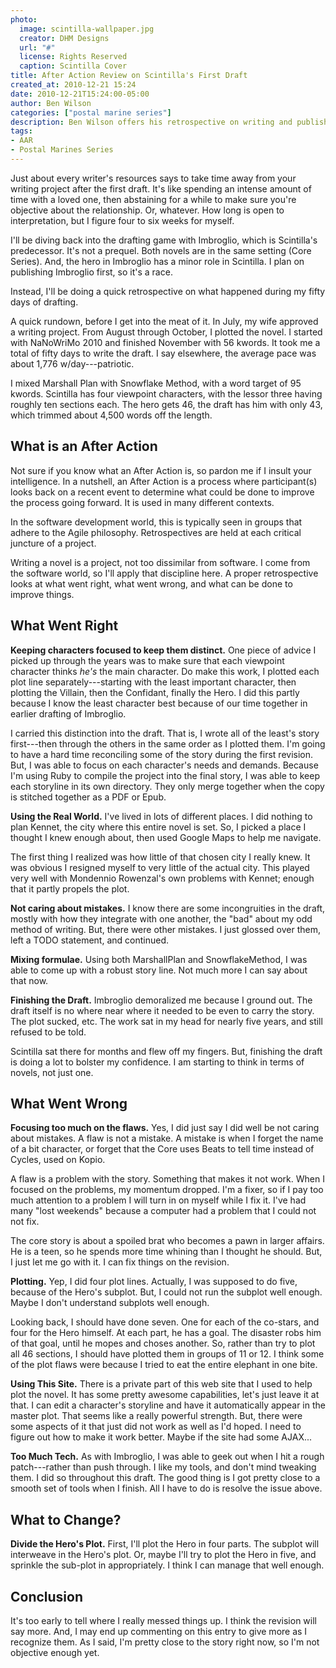 ```yaml
---
photo:
  image: scintilla-wallpaper.jpg
  creator: DHM Designs
  url: "#"
  license: Rights Reserved
  caption: Scintilla Cover
title: After Action Review on Scintilla's First Draft
created_at: 2010-12-21 15:24
date: 2010-12-21T15:24:00-05:00
author: Ben Wilson
categories: ["postal marine series"]
description: Ben Wilson offers his retrospective on writing and publishing his first finished novel--Scintilla.
tags:
- AAR
- Postal Marines Series
---
```

Just about every writer's resources says to take time away from your writing project after the first draft. It's like spending an intense amount of time with a loved one, then abstaining for a while to make sure you're objective about the relationship. Or, whatever. How long is open to interpretation, but I figure four to six weeks for myself.

<!--more-->

I'll be diving back into the drafting game with Imbroglio, which is Scintilla's predecessor. It's not a prequel. Both novels are in the same setting (Core Series). And, the hero in Imbroglio has a minor role in Scintilla. I plan on publishing Imbroglio first, so it's a race.

Instead, I'll be doing a quick retrospective on what happened during my fifty days of drafting.

A quick rundown, before I get into the meat of it. In July, my wife approved a writing project. From August through October, I plotted the novel. I started with NaNoWriMo 2010 and finished November with 56 kwords. It took me a total of fifty days to write the draft. I say elsewhere, the average pace was about 1,776 w/day---patriotic.

I mixed Marshall Plan with Snowflake Method, with a word target of 95 kwords. Scintilla has four viewpoint characters, with the lessor three having roughly ten sections each. The hero gets 46, the draft has him with only 43, which trimmed about 4,500 words off the length.

## What is an After Action

Not sure if you know what an After Action is, so pardon me if I insult your intelligence. In a nutshell, an After Action is a process where participant(s) looks back on a recent event to determine what could be done to improve the process going forward. It is used in many different contexts.

In the software development world, this is typically seen in groups that adhere to the Agile philosophy. Retrospectives are held at each critical juncture of a project.

Writing a novel is a project, not too dissimilar from software. I come from the software world, so I'll apply that discipline here. A proper retrospective looks at what went right, what went wrong, and what can be done to improve things.

## What Went Right

**Keeping characters focused to keep them distinct.** One piece of advice I picked up through the years was to make sure that each viewpoint character thinks *he's* the main character. Do make this work, I plotted each plot line separately---starting with the least important character, then plotting the Villain, then the Confidant, finally the Hero. I did this partly because I know the least character best because of our time together in earlier drafting of Imbroglio.

I carried this distinction into the draft. That is, I wrote all of the least's story first---then through the others in the same order as I plotted them. I'm going to have a hard time reconciling some of the story during the first revision. But, I was able to focus on each character's needs and demands. Because I'm using Ruby to compile the project into the final story, I was able to keep each storyline in its own directory. They only merge together when the copy is stitched together as a PDF or Epub.

**Using the Real World.** I've lived in lots of different places. I did nothing to plan Kennet, the city where this entire novel is set. So, I picked a place I thought I knew enough about, then used Google Maps to help me navigate.

The first thing I realized was how little of that chosen city I really knew. It was obvious I resigned myself to very little of the actual city. This played very well with Mondennio Rowenzal's own problems with Kennet; enough that it partly propels the plot.

**Not caring about mistakes.** I know there are some incongruities in the draft, mostly with how they integrate with one another, the "bad" about my odd method of writing. But, there were other mistakes. I just glossed over them, left a TODO statement, and continued.

**Mixing formulae.** Using both MarshallPlan and SnowflakeMethod, I was able to come up with a robust story line. Not much more I can say about that now.

**Finishing the Draft.** Imbroglio demoralized me because I ground out. The draft itself is no where near where it needed to be even to carry the story. The plot sucked, etc. The work sat in my head for nearly five years, and still refused to be told.

Scintilla sat there for months and flew off my fingers. But, finishing the draft is doing a lot to bolster my confidence. I am starting to think in terms of novels, not just one.

What Went Wrong
------------

**Focusing too much on the flaws.** Yes, I did just say I did well be not caring about mistakes. A flaw is not a mistake. A mistake is when I forget the name of a bit character, or forget that the Core uses Beats to tell time instead of Cycles, used on Kopio.

A flaw is a problem with the story. Something that makes it not work. When I focused on the problems, my momentum dropped. I'm a fixer, so if I pay too much attention to a problem I will turn in on myself while I fix it. I've had many "lost weekends" because a computer had a problem that I could not not fix.

The core story is about a spoiled brat who becomes a pawn in larger affairs. He is a teen, so he spends more time whining than I thought he should. But, I just let me go with it. I can fix things on the revision.

**Plotting.** Yep, I did four plot lines. Actually, I was supposed to do five, because of the Hero's subplot. But, I could not run the subplot well enough. Maybe I don't understand subplots well enough.

Looking back, I should have done seven. One for each of the co-stars, and four for the Hero himself. At each part, he has a goal. The disaster robs him of that goal, until he mopes and choses another. So, rather than try to plot all 46 sections, I should have plotted them in groups of 11 or 12. I think some of the plot flaws were because I tried to eat the entire elephant in one bite.

**Using This Site.** There is a private part of this web site that I used to help plot the novel. It has some pretty awesome capabilities, let's just leave it at that. I can edit a character's storyline and have it automatically appear in the master plot. That seems like a really powerful strength. But, there were some aspects of it that just did not work as well as I'd hoped. I need to figure out how to make it work better. Maybe if the site had some AJAX...

**Too Much Tech.** As with Imbroglio, I was able to geek out when I hit a rough patch---rather than push through. I like my tools, and don't mind tweaking them. I did so throughout this draft. The good thing is I got pretty close to a smooth set of tools when I finish. All I have to do is resolve the issue above.

## What to Change?

**Divide the Hero's Plot.** First, I'll plot the Hero in four parts. The subplot will interweave in the Hero's plot. Or, maybe I'll try to plot the Hero in five, and sprinkle the sub-plot in appropriately. I think I can manage that well enough.

## Conclusion

It's too early to tell where I really messed things up. I think the revision will say more. And, I may end up commenting on this entry to give more as I recognize them. As I said, I'm pretty close to the story right now, so I'm not objective enough yet.
